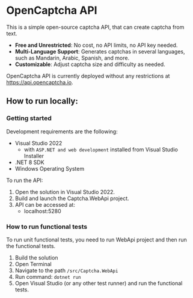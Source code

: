 # OpenCaptcha API
This is a simple open-source captcha API, that can create captcha from text.

- **Free and Unrestricted**: No cost, no API limits, no API key needed.
- **Multi-Language Support**: Generates captchas in several languages, such as Mandarin, Arabic, Spanish, and more.
- **Customizable**: Adjust captcha size and difficulty as needed.

OpenCaptcha API is currently deployed without any restrictions at https://api.opencaptcha.io.

## How to run locally:

### Getting started
Development requirements are the following:
- Visual Studio 2022 
    - with `ASP.NET and web development` installed from Visual Studio Installer
- .NET 8 SDK
- Windows Operating System

To run the API:
1. Open the solution in Visual Studio 2022. 
2. Build and launch the Captcha.WebApi project.
3. API can be accessed at:
    - localhost:5280

### How to run functional tests
To run unit functional tests, you need to run WebApi project and then run the functional tests.

1. Build the solution
2. Open Terminal 
3. Navigate to the path `/src/Captcha.WebApi`
4. Run command: `dotnet run`
5. Open Visual Studio (or any other test runner) and run the functional tests.
